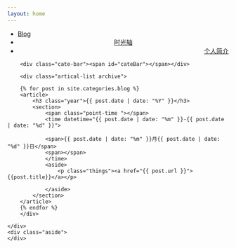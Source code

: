 ```yaml
---
layout: home
---
```


<div class="index-content timeAxis">
    <div class="section">
        <ul class="artical-cate">
            <li><a href="/"><span>Blog</span></a></li>
            <li class="on" style="text-align:center"><a href="/timeAxis"><span>时光轴</span></a></li>
            <li style="text-align:right"><a href="/aboutMe"><span>个人简介</span></a></li>
        </ul>

        <div class="cate-bar"><span id="cateBar"></span></div>

        <div class="artical-list archive">
		
        {% for post in site.categories.blog %}
		<article>
			<h3 class="year">{{ post.date | date: "%Y" }}</h3>
			<section>
				<span class="point-time "></span>
				<time datetime="{{ post.date | date: "%m" }}-{{ post.date | date: "%d" }}">

				<span>{{ post.date | date: "%m" }}月{{ post.date | date: "%d" }}日</span>
				<span></span>
				</time>
				<aside>
					<p class="things"><a href="{{ post.url }}">{{post.title}}</a></p>

				</aside>
			</section>
		</article>
        {% endfor %}
		</div>
		
    </div>
    <div class="aside">
    </div>
</div>
